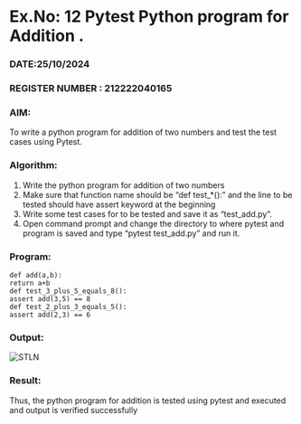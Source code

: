 # Ex.No: 12 Pytest Python program for Addition .

### DATE:25/10/2024                                                                          
### REGISTER NUMBER :  212222040165
### AIM: 
To write a python program for addition of two numbers and test the test cases using Pytest.

### Algorithm:
1. Write the python program for addition of two numbers
2. Make sure that function name should be “def test_*():” and the line to be tested
should have assert keyword at the beginning
3. Write some test cases for to be tested and save it as “test_add.py”.
4. Open command prompt and change the directory to where pytest and program
is saved and type “pytest test_add.py” and run it.

### Program:
```
def add(a,b):
return a+b
def test_3_plus_5_equals_8():
assert add(3,5) == 8
def test_2_plus_3_equals_5():
assert add(2,3) == 6
```

### Output:
![STLN](https://github.com/user-attachments/assets/c459758c-e8a3-4f6a-87a9-2e9bcc983b88)

### Result:
Thus, the python program for addition is tested using pytest and executed and output is verified successfully
